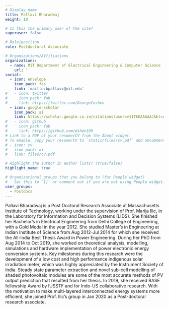 ```yaml
---
# Display name
title: Pallavi Bharadwaj
weight: 10

# Is this the primary user of the site?
superuser: false

# Role/position
role: Postdoctoral Associate

# Organizations/Affiliations
organizations:
  - name: MIT Department of Electrical Engineering & Computer Science
    url: ''
social:
  - icon: envelope
    icon_pack: fas
    link: 'mailto:bpallavi@mit.edu'
#   - icon: twitter
#     icon_pack: fab
#     link: https://twitter.com/GeorgeCushen
  - icon: google-scholar
    icon_pack: ai
    link: https://scholar.google.co.in/citations?user=v11TkKAAAAAJ&hl=en
#   - icon: github
#     icon_pack: fab
#     link: https://github.com/dshen109
# Link to a PDF of your resume/CV from the About widget.
# To enable, copy your resume/CV to `static/files/cv.pdf` and uncomment the lines below.
# - icon: cv
#   icon_pack: ai
#   link: files/cv.pdf

# Highlight the author in author lists? (true/false)
highlight_name: true

# Organizational groups that you belong to (for People widget)
#   Set this to `[]` or comment out if you are not using People widget.
user_groups:
  - Postdocs
---
```

Pallavi Bharadwaj is a Post Doctoral Research Associate at Massachusetts
Institute of Technology, working under the supervision of Prof. Marija Ilic, in
the Laboratory for Information and Decision Systems (LIDS). She finished her
Bachelor’s in Electrical Engineering from Delhi College of Engineering, with a
Gold Medal in the year 2012. She studied Master’s in Engineering at Indian
Institute of Science from Aug 2012-Jul 2014 for which she received the
All-India Best Thesis Award in Power Engineering. During her PhD from Aug 2014
to Oct 2019, she worked on theoretical analysis, modelling, simulations and
hardware implementation of power electronic energy conversion systems. Key
milestones during this research were the development of a low cost and high
performance indigenous solar irradiation meter, which was highly appreciated by
the Instrument Society of India. Steady state parameter extraction and novel
sub-cell modelling of shaded photovoltaic modules are some of the most accurate
methods of PV output prediction that resulted from her thesis. In 2019, she
received BASE fellowship Award by IUSSTF and for Indo-US collaborative
research. With the motivation to make multi-layered interconnected energy
systems more efficient, she joined Prof. Ilic’s group in Jan 2020 as a
Post-doctoral research associate.
